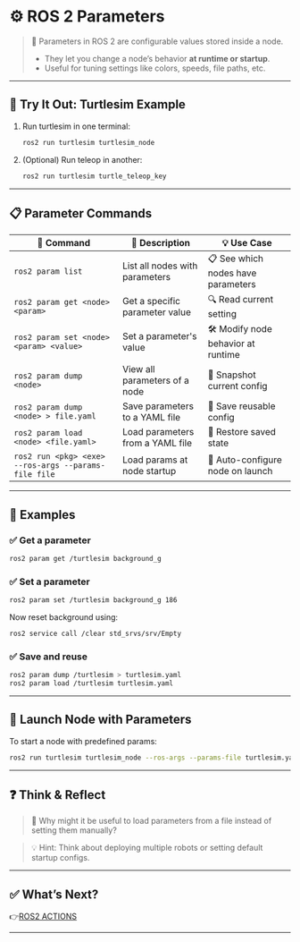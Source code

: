 # ⚙️ ROS 2 Parameters

> 🧩 Parameters in ROS 2 are configurable values stored inside a node.
>
> - They let you change a node’s behavior **at runtime or startup**.
> - Useful for tuning settings like colors, speeds, file paths, etc.

---

## 🐢 Try It Out: Turtlesim Example

1. Run turtlesim in one terminal:
   ```bash
   ros2 run turtlesim turtlesim_node


2. (Optional) Run teleop in another:

   ```bash
   ros2 run turtlesim turtle_teleop_key
   ```

---

## 📋 Parameter Commands

| 🧾 Command                                           | 📝 Description                   | 💡 Use Case                         |
| ---------------------------------------------------- | -------------------------------- | ----------------------------------- |
| `ros2 param list`                                    | List all nodes with parameters   | 📋 See which nodes have parameters  |
| `ros2 param get <node> <param>`                      | Get a specific parameter value   | 🔍 Read current setting             |
| `ros2 param set <node> <param> <value>`              | Set a parameter's value          | 🛠️ Modify node behavior at runtime |
| `ros2 param dump <node>`                             | View all parameters of a node    | 📄 Snapshot current config          |
| `ros2 param dump <node> > file.yaml`                 | Save parameters to a YAML file   | 💾 Save reusable config             |
| `ros2 param load <node> <file.yaml>`                 | Load parameters from a YAML file | 🔁 Restore saved state              |
| `ros2 run <pkg> <exe> --ros-args --params-file file` | Load params at node startup      | 🚀 Auto-configure node on launch    |

---

## 🧪 Examples

### ✅ Get a parameter

```bash
ros2 param get /turtlesim background_g
```

### ✅ Set a parameter

```bash
ros2 param set /turtlesim background_g 186
```

Now reset background using:

```bash
ros2 service call /clear std_srvs/srv/Empty
```

### ✅ Save and reuse

```bash
ros2 param dump /turtlesim > turtlesim.yaml
ros2 param load /turtlesim turtlesim.yaml
```

---

## 🚀 Launch Node with Parameters

To start a node with predefined params:

```bash
ros2 run turtlesim turtlesim_node --ros-args --params-file turtlesim.yaml
```

---

## ❓ Think & Reflect

> 💭 Why might it be useful to load parameters from a file instead of setting them manually?

> 💡 Hint: Think about deploying multiple robots or setting default startup configs.

---

## ✅ What’s Next?

👉[ROS2 ACTIONS](./ros2_actions.md)

---
